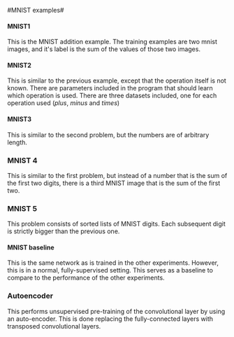 #MNIST examples#

#### MNIST1 ####
This is the MNIST addition example. The training examples are two mnist images, and it's label is the sum of the values of those two images.

#### MNIST2 ####
This is similar to the previous example, except that the operation itself is not known. There are parameters included in the program that should learn which operation is used. There are three datasets included, one for each operation used (*plus*, *minus* and *times*)

#### MNIST3 ####
This is similar to the second problem, but the numbers are of arbitrary length.

### MNIST 4 ####
This is similar to the first problem, but instead of a number that is the sum of the first two digits, there is a third MNIST image that is the sum of the first two.

### MNIST 5 ###
This problem consists of sorted lists of MNIST digits. Each subsequent digit is strictly bigger than the previous one.

#### MNIST baseline ####
This is the same network as is trained in the other experiments. However, this is in a normal, fully-supervised setting. This serves as a baseline to compare to the performance of the other experiments.

### Autoencoder ###
This performs unsupervised pre-training of the convolutional layer by using an auto-encoder. This is done replacing the fully-connected layers with transposed convolutional layers.